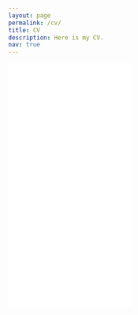 ```yaml
---
layout: page
permalink: /cv/
title: CV
description: Here is my CV. 
nav: true
---
```


<embed src="/assets/pdf/AsiminaCV.pdf" type="application/pdf" width="250" height="500">
